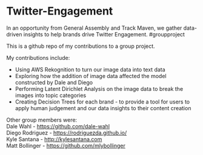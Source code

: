 # Twitter-Engagement
In an opportunity from General Assembly and Track Maven, we gather data-driven insights to help brands drive Twitter Engagement. #groupproject

This is a github repo of my contributions to a group project.

My contributions include:
- Using AWS Rekognition to turn our image data into text data
- Exploring how the addition of image data affected the model constructed by Dale and Diego
- Performing Latent Dirichlet Analysis on the image data to break the images into topic categories
- Creating Decision Trees for each brand - to provide a tool for users to apply human judgement and our data insights to their content creation

Other group members were:<br>
Dale Wahl - https://github.com/dale-wahl<br>
Diego Rodriguez - https://rodriguezda.github.io/<br>
Kyle Santana - http://kylesantana.com<br>
Matt Bollinger - https://github.com/mlybollinger

